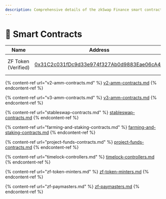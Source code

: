 ```yaml
---
description: Comprehensive details of the zkSwap Finance smart contracts
---
```


# 🔎 Smart Contracts

<table data-full-width="false"><thead><tr><th>Name</th><th>Address</th><th>Owner</th></tr></thead><tbody><tr><td>ZF Token (Verified)</td><td><a href="https://explorer.zksync.io/address/0x31C2c031fDc9d33e974f327Ab0d9883Eae06cA4A#contract">0x31C2c031fDc9d33e974f327Ab0d9883Eae06cA4A</a></td><td><a href="https://explorer.zksync.io/address/0xC824f2Cce71350cC5ece6C699c72BaBa75103907#contract">Timelock Core 7 days</a></td></tr></tbody></table>

{% content-ref url="v2-amm-contracts.md" %}
[v2-amm-contracts.md](v2-amm-contracts.md)
{% endcontent-ref %}

{% content-ref url="v3-amm-contracts.md" %}
[v3-amm-contracts.md](v3-amm-contracts.md)
{% endcontent-ref %}

{% content-ref url="stableswap-contracts.md" %}
[stableswap-contracts.md](stableswap-contracts.md)
{% endcontent-ref %}

{% content-ref url="farming-and-staking-contracts.md" %}
[farming-and-staking-contracts.md](farming-and-staking-contracts.md)
{% endcontent-ref %}

{% content-ref url="project-funds-contracts.md" %}
[project-funds-contracts.md](project-funds-contracts.md)
{% endcontent-ref %}

{% content-ref url="timelock-controllers.md" %}
[timelock-controllers.md](timelock-controllers.md)
{% endcontent-ref %}

{% content-ref url="zf-token-minters.md" %}
[zf-token-minters.md](zf-token-minters.md)
{% endcontent-ref %}

{% content-ref url="zf-paymasters.md" %}
[zf-paymasters.md](zf-paymasters.md)
{% endcontent-ref %}


